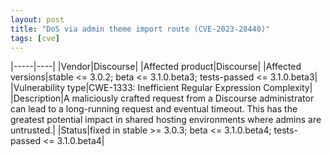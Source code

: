 ```yaml
---
layout: post
title: "DoS via admin theme import route (CVE‑2023‑28440)"
tags: [cve]
---
```


|-----|----|
|Vendor|Discourse|
|Affected product|Discourse|
|Affected versions|stable <= 3.0.2; beta <= 3.1.0.beta3; tests-passed <= 3.1.0.beta3|
|Vulnerability type|CWE-1333: Inefficient Regular Expression Complexity|
|Description|A maliciously crafted request from a Discourse administrator can lead to a long-running request and eventual timeout. This has the greatest potential impact in shared hosting environments where admins are untrusted.|
|Status|fixed in stable >= 3.0.3; beta <= 3.1.0.beta4; tests-passed <= 3.1.0.beta4|